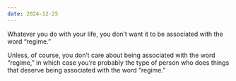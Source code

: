 ```yaml
---
date: 2024-12-25
---
```


Whatever you do with your life, you don’t want it to be associated with the word “regime.”

Unless, of course, you don’t care about being associated with the word “regime,” in which case you’re probably the type of person who does things that deserve being associated with the word “regime.”
